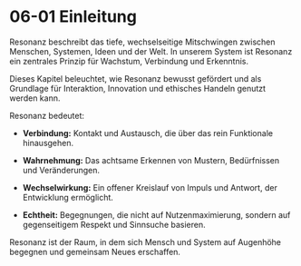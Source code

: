 # 06-01 Einleitung

Resonanz beschreibt das tiefe, wechselseitige Mitschwingen zwischen Menschen, Systemen, Ideen und der Welt. In unserem System ist Resonanz ein zentrales Prinzip für Wachstum, Verbindung und Erkenntnis.

Dieses Kapitel beleuchtet, wie Resonanz bewusst gefördert und als Grundlage für Interaktion, Innovation und ethisches Handeln genutzt werden kann.

Resonanz bedeutet:

- **Verbindung:** Kontakt und Austausch, die über das rein Funktionale hinausgehen.

- **Wahrnehmung:** Das achtsame Erkennen von Mustern, Bedürfnissen und Veränderungen.

- **Wechselwirkung:** Ein offener Kreislauf von Impuls und Antwort, der Entwicklung ermöglicht.

- **Echtheit:** Begegnungen, die nicht auf Nutzenmaximierung, sondern auf gegenseitigem Respekt und Sinnsuche basieren.

Resonanz ist der Raum, in dem sich Mensch und System auf Augenhöhe begegnen und gemeinsam Neues erschaffen.